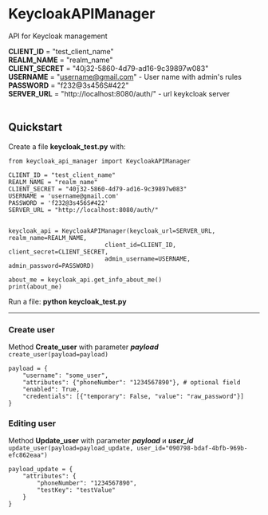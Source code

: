 # KeycloakAPIManager
API for Keycloak management
<br/>


**CLIENT_ID** = "test_client_name" <br/>
**REALM_NAME** = "realm_name" <br/>
**CLIENT_SECRET** = "40j32-5860-4d79-ad16-9c39897w083" <br/>
**USERNAME** = "username@gmail.com"   - User name with admin's rules <br/> 
**PASSWORD** = "f232@3s456S#422" <br/>
**SERVER_URL** = "http://localhost:8080/auth/" - url keykcloak server <br/>
<br/>

## Quickstart

Create a file **keycloak_test.py** with:

```
from keycloak_api_manager import KeycloakAPIManager

CLIENT_ID = "test_client_name"
REALM_NAME = "realm_name"
CLIENT_SECRET = "40j32-5860-4d79-ad16-9c39897w083"
USERNAME = 'username@gmail.com'
PASSWORD = 'f232@3s456S#422'
SERVER_URL = "http://localhost:8080/auth/"


keycloak_api = KeycloakAPIManager(keycloak_url=SERVER_URL, realm_name=REALM_NAME,
                           client_id=CLIENT_ID, client_secret=CLIENT_SECRET,
                           admin_username=USERNAME, admin_password=PASSWORD)

about_me = keycloak_api.get_info_about_me()
print(about_me)
```
Run a file: **python keycloak_test.py**

___

### Create user


Method **Create_user** with parameter _**payload**_  <br/>
    `create_user(payload=payload)`<br/>

    payload = {
        "username": "some_user",
        "attributes": {"phoneNumber": "1234567890"}, # optional field 
        "enabled": True,
        "credentials": [{"temporary": False, "value": "raw_password"}]
    }

### Editing user


Method **Update_user** with parameter _**payload**_ и  **_user_id_** <br/>
    `update_user(payload=payload_update, user_id="090798-bdaf-4bfb-969b-efc862eaa")`<br/>

    payload_update = {
        "attributes": {
            "phoneNumber": "1234567890",
            "testKey": "testValue"
        }
    }

